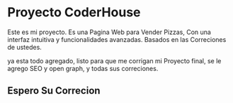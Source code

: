 # Proyecto CoderHouse

Este es mi proyecto. Es una Pagina Web para Vender Pizzas, Con una interfaz intuitiva y funcionalidades avanzadas. Basados en las Correciones de ustedes.

ya esta todo agregado, listo para que me corrigan mi Proyecto final, se le agrego SEO y open graph, y todas sus correciones.
## Espero Su Correcion